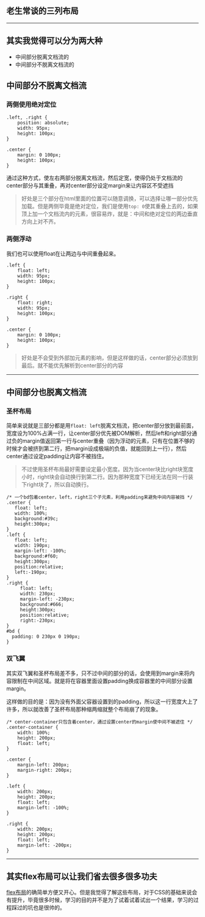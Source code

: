 ## 老生常谈的三列布局

---

## 其实我觉得可以分为两大种

- 中间部分脱离文档流的
- 中间部分不脱离文档流的


## 中间部分不脱离文档流

### 两侧使用绝对定位

```
.left, .right {
	position: absolute;
	width: 95px;
	height: 100px;
}

.center {
	margin: 0 100px;
	height: 100px;
}
```

通过这种方式，使左右两部分脱离文档流，然后定宽，使得仍处于文档流的center部分与其重叠，再对center部分设定margin来让内容区不受遮挡

> 好处是三个部分在html里面的位置可以随意调换，可以选择让哪一部分优先加载。但是两侧毕竟是绝对定位，我们是使用`top: 0`使其重叠上去的，如果顶上加一个文档流内的元素，很容易炸，就是：中间和绝对定位的两边垂直方向上对不齐。

### 两侧浮动

我们也可以使用float在让两边与中间重叠起来。

```
.left {
	float: left;
	width: 95px;
	height: 100px;
}

.right {
	float: right;
	width: 95px;
	height: 100px;
}

.center {
	margin: 0 100px;
	height: 100px;
}
```


> 好处是不会受到外部加元素的影响，但是这样做的话，center部分必须放到最后。就不能优先解析到center部分的内容

---

## 中间部分也脱离文档流

### 圣杯布局

简单来说就是三部分都是用`float: left`脱离文档流，把center部分放到最前面，宽度设为100%占满一行，让center部分优先被DOM解析，然后left和right部分通过负的margin值返回第一行与center重叠（因为浮动的元素，只有在位置不够的时候才会被挤到第二行，把margin设成极端的负值，就能回到上一行），然后center通过设定padding让内容不被挡住。

> 不过使用圣杯布局最好需要设定最小宽度。因为当center块比right块宽度小时，right块会自动换行到第二行。因为那种宽度下已经无法在同一行装下right块了，所以自动换行。


```
/* 一个bd包着center，left，right三个子元素，利用padding来避免中间内容被挡 */
.center {
   float: left;
   width: 100%;
   background:#39c;
   height:300px;
}
.left {
   float: left;
   width: 190px;
   margin-left: -100%;
   background:#f60;
   height:300px;
   position:relative;
   left:-190px;
}
.right {
     float: left;
     width: 230px;
     margin-left: -230px;
     background:#666;
     height:300px;
     position:relative;
     right:-230px;
}
#bd {
  padding: 0 230px 0 190px;
}
```

### 双飞翼

其实双飞翼和圣杯布局差不多，只不过中间的部分的话，会使用到margin来将内容限制在中间区域。就是将在容器里面设置padding换成容器里的中间部分设置margin。

这样做的目的是：因为没有外面父容器设置到的padding，所以这一行宽度大上了许多，所以就改善了圣杯布局那种缩两缩就整个布局崩了的现象。

```
/* center-container只包含着center，通过设置center的margin使中间不被遮住 */
.center-container {
    width: 100%;
    height: 200px;
    float: left;
}

.center {
    margin-left: 200px;
    margin-right: 200px;
}

.left {
    width: 200px;
    height: 200px;
    float: left;
    margin-left: -100%;
}

.right {
    width: 200px;
    height: 200px;
    float: left;
    margin-left: -200px;
}
```


---

## 其实flex布局可以让我们省去很多很多功夫

[flex布局](http://www.ruanyifeng.com/blog/2015/07/flex-grammar.html)的确简单方便又开心。但是我觉得了解这些布局，对于CSS的基础来说会有提升，毕竟很多时候，学习的目的并不是为了试着试着试出一个结果，学习的过程踩过的坑也是很帅的。
